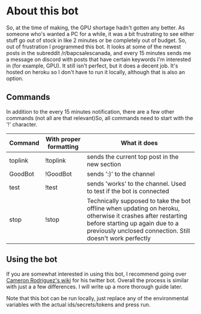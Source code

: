# About this bot 

So, at the time of making, the GPU shortage hadn't gotten any better. As someone who's wanted a PC for a while, it was a bit frustrating to see either stuff go out of stock in like 2 minutes or be completely out of budget. So, out of frustration I programmed this bot. It looks at some of the newest posts in the subreddit /r/bapcsalescanada, and every 15 minutes sends me a message on discord with posts that have certain keywords I'm interested in (for example, GPU). It still isn't perfect, but it does a decent job. It's hosted on heroku so I don't have to run it locally, although that is also an option.

## Commands 

In addition to the every 15 minutes notification, there are a few other commands (not all are that relevant)So, all commands need to start with the '!' character. 

| Command | With proper formatting | What it does                                                     |
|---------|------------------------|------------------------------------------------------------------|
|toplink  |!toplink                |sends the current top post in the new section                     |
|GoodBot  |!GoodBot                |sends ':)' to the channel                                         |
|test     |!test                   |sends 'works' to the channel. Used to test if the bot is connected|
|stop     |!stop                   |Technically supposed to take the bot offline when updating on heroku, otherwise it crashes after restarting before starting up again due to a previously unclosed connection. Still doesn't work perfectly|

## Using the bot

If you are somewhat interested in using this bot, I recommend going over [Cameron Rodriguez's wiki](https://github.com/cam-rod/XKCDAltTextBot/wiki) for his twitter bot. Overall the process is similar with just a a few differences. I will write up a more thorough guide later. 

Note that this bot can be run locally, just replace any of the environmental variables with the actual ids/secrets/tokens and press run. 